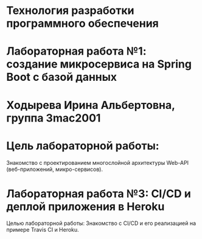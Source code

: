 # Технология разработки программного обеспечения 
# Лабораторная работа №1: создание микросервиса на Spring Boot с базой данных
# Ходырева Ирина Альбертовна, группа 3mac2001
# Цель лабораторной работы: 
Знакомство с проектированием многослойной архитектуры Web-API (веб-приложений, микро-сервисов).



# Лабораторная работа №3: CI/CD и деплой приложения в Heroku
Целью лабораторной работы: 
Знакомство с CI/CD и его реализацией на примере Travis CI и Heroku.
